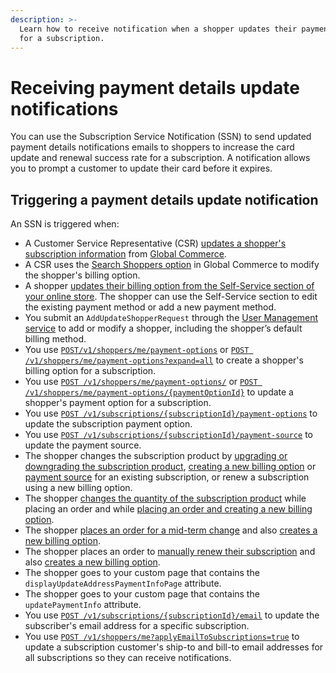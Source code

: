 ```yaml
---
description: >-
  Learn how to receive notification when a shopper updates their payment details
  for a subscription.
---
```


# Receiving payment details update notifications

You can use the Subscription Service Notification (SSN) to send updated payment details notifications emails to shoppers to increase the card update and renewal success rate for a subscription. A notification allows you to prompt a customer to update their card before it expires.

## Triggering a payment details update notification

An SSN is triggered when:

* A Customer Service Representative (CSR) [updates a shopper's subscription information](https://help.digitalriver.com/help/gc/Customer-Service/Managing-subscription-details.htm#ViewingAndModifyingSubscriptionInformation) from [Global Commerce](https://gc.digitalriver.com/gc/ent/login.do).
* A CSR uses the [Search Shoppers option](https://help.digitalriver.com/help/gc/Customer-Service/Searching-for-shoppers.htm#SearchingForShoppers) in Global Commerce to modify the shopper's billing option.&#x20;
* A shopper [updates their billing option from the Self-Service section of your online store](https://help.digitalriver.com/help/gc/Customer-Service/Customer-service.htm#CustomerSelfService). The shopper can use the Self-Service section to edit the existing payment method or add a new payment method.&#x20;
* You submit an `AddUpdateShopperRequest` through the [User Management service](../../customers-1/user-management.md) to add or modify a shopper, including the shopper’s default billing method.
* You use [`POST/v1/shoppers/me/payment-options`](https://www.digitalriver.com/docs/commerce-api-reference/#tag/Payment-Options/paths/\~1v1\~1shoppers\~1me\~1payment-options/post) or [`POST /v1/shoppers/me/payment-options?expand=all`](https://www.digitalriver.com/docs/commerce-api-reference/#tag/Payment-Options/paths/\~1v1\~1shoppers\~1me\~1payment-options/post) to create a shopper's billing option for a subscription.
* You use [`POST /v1/shoppers/me/payment-options/`](https://www.digitalriver.com/docs/commerce-api-reference/#tag/Payment-Options/paths/\~1v1\~1shoppers\~1me\~1payment-options/post) or [`POST /v1/shoppers/me/payment-options/{paymentOptionId}`](https://www.digitalriver.com/docs/commerce-api-reference/#tag/Payment-Options/paths/\~1v1\~1shoppers\~1me\~1payment-options/post) to update a shopper's payment option for a subscription.
* You use [`POST /v1/subscriptions/{subscriptionId}/payment-options`](https://www.digitalriver.com/docs/commerce-api-reference/#operation/updatePaymentOption) to update the subscription payment option.
* You use [`POST /v1/subscriptions/{subscriptionId}/payment-source`](https://www.digitalriver.com/docs/commerce-api-reference/#operation/updatePaymentSource) to update the payment source.
* The shopper changes the subscription product by [upgrading or downgrading the subscription product](changing-the-subscription-renewal-product.md), [creating a new billing option](associating-a-new-billing-option-to-an-existing-subscription.md#payment-option) or [payment source](associating-a-new-billing-option-to-an-existing-subscription.md#payment-source) for an existing subscription, or renew a subscription using a new billing option.
* The shopper [changes the quantity of the subscription product](../selling-subscriptions-without-add-ons/reducing-the-quantity-of-a-subscription.md) while placing an order and while [placing an order and creating a new billing option](associating-a-new-billing-option-to-an-existing-subscription.md).
* The shopper [places an order for a mid-term change](../selling-subscriptions-without-add-ons/applying-a-midterm-change-with-price-override.md) and also [creates a new billing option](associating-a-new-billing-option-to-an-existing-subscription.md#payment-source).
* The shopper places an order to [manually renew their subscription](modifying-the-subscription-renewal-date.md) and also [creates a new billing option](associating-a-new-billing-option-to-an-existing-subscription.md#payment-option).
* The shopper goes to your custom page that contains the `displayUpdateAddressPaymentInfoPage` attribute.
* The shopper goes to your custom page that contains the `updatePaymentInfo` attribute.
* You use [`POST /v1/subscriptions/{subscriptionId}/email`](https://www.digitalriver.com/docs/commerce-api-reference/#tag/Email-Updater/operation/emailUpdater) to update the subscriber's email address for a specific subscription.&#x20;
* You use [`POST /v1/shoppers/me?applyEmailToSubscriptions=true`](https://www.digitalriver.com/docs/commerce-api-reference/#tag/Shoppers/paths/\~1v1\~1shoppers\~1me/post)  to update a subscription customer's ship-to and bill-to email addresses for all subscriptions so they can receive notifications.&#x20;
